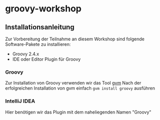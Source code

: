 # groovy-workshop

## Installationsanleitung
Zur Vorbereitung der Teilnahme an diesem Workshop sind folgende Software-Pakete zu installieren:

- Groovy 2.4.x
- IDE oder Editor Plugin für Groovy

### Groovy
Zur Installation von Groovy verwenden wir das Tool [gvm](http://gvmtool.net)
Nach der erfolgreichen Installation von gvm einfach <code>gvm install groovy</code> ausführen

### IntelliJ IDEA
Hier benötigen wir das Plugin mit dem naheliegenden Namen "Groovy"
